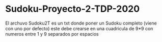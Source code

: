 # Sudoku-Proyecto-2-TDP-2020
El archuvo Sudoku2T es un txt donde poner un Sudoku completo (viene con uno por defecto)
este debe crearse en una cuadricula de 9*9 con numeros entre 1 y 9 separados por espacios
